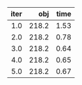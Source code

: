 |  iter |     obj |   time |
| -----:| -------:| ------:|
| $1.0$ | $218.2$ | $1.53$ |
| $2.0$ | $218.2$ | $0.78$ |
| $3.0$ | $218.2$ | $0.64$ |
| $4.0$ | $218.2$ | $0.65$ |
| $5.0$ | $218.2$ | $0.67$ |

